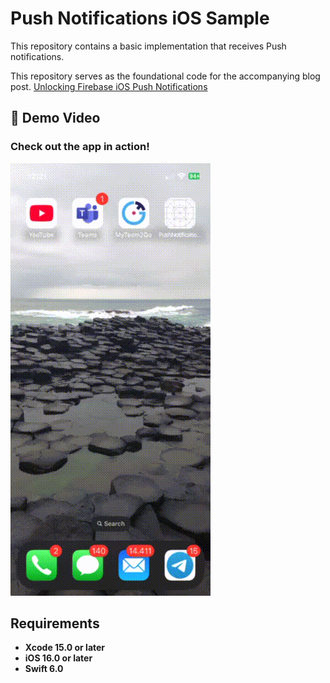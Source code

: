 
# Push Notifications iOS Sample
This repository contains a basic implementation that receives Push notifications. 

This repository serves as the foundational code for the accompanying blog post. [Unlocking Firebase iOS Push Notifications](https://javios.eu/swift/unlocking-firebase-ios-push-notifications/) 


## 🎥 Demo Video

### Check out the app in action!  
![CombineAPIRrest Sample App review](media/review.gif)  

## Requirements

- **Xcode 15.0 or later**
- **iOS 16.0 or later**
- **Swift 6.0**

